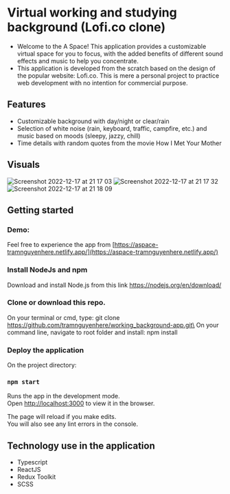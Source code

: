 # Virtual working and studying background (Lofi.co clone)

- Welcome to the A Space! This application provides a customizable virtual space for you to focus, with the added benefits of different sound effects and music to help you concentrate.
- This application is developed from the scratch based on the design of the popular website: Lofi.co. This is mere a personal project to practice web development with no intention for commercial purpose.

## Features
- Customizable background with day/night or clear/rain
- Selection of white noise (rain, keyboard, traffic, campfire, etc.) and music based on moods (sleepy, jazzy, chill)
- Time details with random quotes from the movie How I Met Your Mother

## Visuals
![Screenshot 2022-12-17 at 21 17 03](https://user-images.githubusercontent.com/57455557/208261510-2a5bf21a-316d-439a-93bf-c611df20f8e6.png)
![Screenshot 2022-12-17 at 21 17 32](https://user-images.githubusercontent.com/57455557/208261625-203a4f76-978b-405f-b2f7-6fd72b374f4f.png)
![Screenshot 2022-12-17 at 21 18 09](https://user-images.githubusercontent.com/57455557/208261774-19b0961e-9e48-491c-a58a-265e5d50276e.png)

## Getting started

### Demo: 

Feel free to experience the app from [https://aspace-tramnguyenhere.netlify.app/](https://aspace-tramnguyenhere.netlify.app/)

### Install NodeJs and npm
Download and install Node.js from this link https://nodejs.org/en/download/

### Clone or download this repo.
On your terminal or cmd, type: git clone https://github.com/tramnguyenhere/working_background-app.git\
On your command line, navigate to root folder and install: npm install

### Deploy the application

On the project directory:

### `npm start`

Runs the app in the development mode.\
Open [http://localhost:3000](http://localhost:3000) to view it in the browser.

The page will reload if you make edits.\
You will also see any lint errors in the console.

## Technology use in the application
- Typescript 
- ReactJS
- Redux Toolkit
- SCSS
